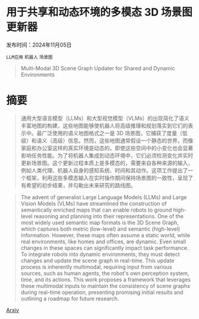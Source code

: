 # 用于共享和动态环境的多模态 3D 场景图更新器

发布时间：2024年11月05日

`LLM应用` `机器人` `场景图`

> Multi-Modal 3D Scene Graph Updater for Shared and Dynamic Environments

# 摘要

> 通用大型语言模型（LLMs）和大型视觉模型（VLMs）的出现简化了语义丰富地图的构建，这些地图能够使机器人将高级推理和规划落实到它们的表示中。最广泛使用的语义地图格式之一是 3D 场景图，它捕获了度量（低级）和语义（高级）信息。然而，这些地图通常假设一个静态的世界，而像家庭和办公室这样的真实环境是动态的。即使这些空间中的小变化也会显著影响任务性能。为了将机器人集成到动态环境中，它们必须检测变化并实时更新场景图。这个更新过程本质上是多模态的，需要来自各种来源的输入，例如人类代理、机器人自身的感知系统、时间和其动作。这项工作提出了一个框架，利用这些多模态输入在实时操作期间保持场景图的一致性，呈现了有希望的初步结果，并勾勒出未来研究的路线图。

> The advent of generalist Large Language Models (LLMs) and Large Vision Models (VLMs) have streamlined the construction of semantically enriched maps that can enable robots to ground high-level reasoning and planning into their representations. One of the most widely used semantic map formats is the 3D Scene Graph, which captures both metric (low-level) and semantic (high-level) information. However, these maps often assume a static world, while real environments, like homes and offices, are dynamic. Even small changes in these spaces can significantly impact task performance. To integrate robots into dynamic environments, they must detect changes and update the scene graph in real-time. This update process is inherently multimodal, requiring input from various sources, such as human agents, the robot's own perception system, time, and its actions. This work proposes a framework that leverages these multimodal inputs to maintain the consistency of scene graphs during real-time operation, presenting promising initial results and outlining a roadmap for future research.

[Arxiv](https://arxiv.org/abs/2411.02938)